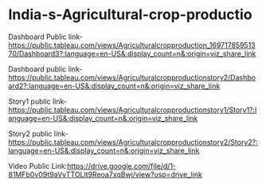 # India-s-Agricultural-crop-productio


Dashboard Public link-https://public.tableau.com/views/Agriculturalcropproduction_16971785951370/Dashboard3?:language=en-US&:display_count=n&:origin=viz_share_link


Dashboard public link-https://public.tableau.com/views/Agriculturalcropproductionstory2/Dashboard2?:language=en-US&:display_count=n&:origin=viz_share_link


Story1 public link-https://public.tableau.com/views/Agriculturalcropproductionstory1/Story1?:language=en-US&:display_count=n&:origin=viz_share_link


Story2 public link-https://public.tableau.com/views/Agriculturalcropproductionstory2/Story2?:language=en-US&:display_count=n&:origin=viz_share_link


Video Public Link:https://drive.google.com/file/d/1-81MFb0v09t9aVvTTOLlt9Reoa7xqBwj/view?usp=drive_link




